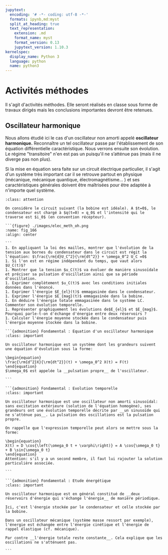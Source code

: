 ```yaml
---
jupytext:
  encoding: '# -*- coding: utf-8 -*-'
  formats: ipynb,md:myst
  split_at_heading: true
  text_representation:
    extension: .md
    format_name: myst
    format_version: 0.13
    jupytext_version: 1.10.3
kernelspec:
  display_name: Python 3
  language: python
  name: python3
---
```

# Activités méthodes
Il s'agit d'activités méthodes. Elle seront réalisés en classe sous forme de travaux dirigés mais les conclusions importantes devront être retenues.

## Oscillateur harmonique


Nous allons étudié ici le cas d'un oscillateur non amorti appelé __oscillateur harmonique.__ Reconnaître un tel oscillateur passe par l'établissement de son équation différentielle caractéristique. Nous verrons ensuite son évolution. Le régime "transitoire" n'en est pas un puisqu'il ne s’atténue pas (mais il ne diverge pas non plus).

Si la mise en équation sera faite sur un circuit électrique particulier, il s'agit d'un système très important car il se retrouve partout en physique (mécanique, mécanique quantique, électromagnétisme... ) et ses caractéristiques générales doivent être maîtrisées pour être adaptée à n'importe quel système.


````{admonition} Exercice 
:class: attention

On considère le circuit suivant (la bobine est idéale). A $t=0$, le condensateur est chargé à $q(t=0) = q_0$ et l'intensité qui le traverse est $i_0$ (en convention récepteur).

```{figure} ./images/elec_meth_oh.png
:name: fig_166
:align: center

```
1. En appliquant la loi des mailles, montrer que l'évolution de la tension aux bornes du condensateur dans le circuit est régit la l'équation: $\frac{\rm{d}U_C^2}{\rm{dt^2}} + \omega_0^2 U_C =0$
1. Si l'on est en régime indépendant du temps, que vaut alors $U_C(t)$?
1. Montrer que la tension $u_C(t)$ va évoluer de manière sinusoïdale et préciser sa pulsation d'oscillation ainsi que sa période d'oscillation.
1. Exprimer complètement $u_C(t)$ avec les conditions initiales données dans l'énoncé.
1. Exprimer l'énergie $E_{el}(t)$ emmagasinée dans le condensateur.
1. Exprimer l'énergie $E_{mag}(t)$ emmagasinée dans la bobine.
1. En déduire l'énergie totale emmagasinée dans le système LC. Commenter son évolution temporelle.
1. Représenter graphiquement les évolutions de$E_{el}$ et $E_{mag}$. Pourquoi parle-t-on d'échange d'énergie entre deux réservoirs ?
1. Calculer l'énergie moyenne stockée dans le condensateur puis l'énergie moyenne stockée dans la bobine.
````

````{dropdown} Correction
```{admonition} Fondamental : Equation d'un oscillateur harmonique
:class: important

Un oscillateur harmonique est un système dont les grandeurs suivent une équation d'évolution sous la forme:

\begin{equation}
\frac{\rm{d^2}X}{\rm{dt^2}}(t) + \omega_0^2 X(t) = F(t)
\end{equation}
$\omega_0$ est appelée la __pulsation propre__ de l'oscillateur.

```

```{admonition} Fondamental : Evolution temporelle
:class: important

Un oscillateur harmonique est une oscillateur non amorti sinusoïdal: sans excitation extérieure (solution de l'équation homogène), ses grandeurs ont une évolution temporelle décrite par __un sinusoïde qui ne s'atténue pas__. La pulsation des oscillations est la pulsation propre.

On rappelle que l'expression temporelle peut alors se mettre sous la forme:

\begin{equation}
X(t) = D \cos{\left(\omega_0 t + \varphi\right)} = A \cos{\omega_0 t} + B \sin{\omega_0 t}
\end{equation}
Attention: s'il y a un second membre, il faut lui rajouter la solution particulière associée.

```

```{admonition} Fondamental : Etude énergétique
:class: important

Un oscillateur harmonique est en général constitué de __deux réservoirs d'énergie qui s'échange l'énergie__ de manière périodique.

Ici, c'est l'énergie stockée par le condensateur et celle stockée par la bobine.

Dans un oscillateur mécanique (système masse ressort par exemple), l'énergie est échangée entre l'énergie cinétique et l'énergie de rappel élastique (cf. mécanique).

Par contre __l'énergie totale reste constante__. Cela explique que les oscillations ne s'atténuent pas.

```

````
